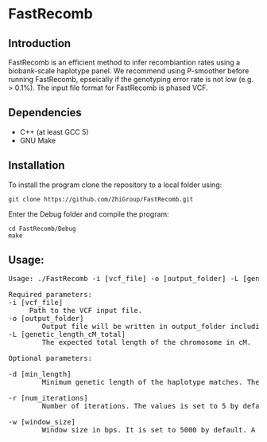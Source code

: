 # FastRecomb

## Introduction
FastRecomb is an efficient method to infer recombiantion rates using a biobank-scale haplotype panel. We recommend using P-smoother before running FastRecomb, epseically if the genotyping error rate is not low (e.g. > 0.1%).  The input file format for FastRecomb is phased VCF.

## Dependencies
- C++ (at least GCC 5)  
- GNU Make  

## Installation
To install the program clone the repository to a local folder using:

`git clone https://github.com/ZhiGroup/FastRecomb.git`

Enter the Debug folder and compile the program:

`cd FastRecomb/Debug`  
`make`


## Usage:

<pre>
Usage: ./FastRecomb -i [vcf_file] -o [output_folder] -L [genetic_length_cM_total] -d [min_length] -r [num_iterations] -w [window_size]

Required parameters:
-i [vcf_file]
     Path to the VCF input file.
-o [output_folder]
        Output file will be written in output_folder including any intermediate file.
-L [genetic_length_cM_total]
        The expected total length of the chromosome in cM.

Optional parameters:

-d [min_length]
        Minimum genetic length of the haplotype matches. The minium length is 0.5 cM by default.

-r [num_iterations]
        Number of iterations. The values is set to 5 by default.
        
-w [window_size]
        Window size in bps. It is set to 5000 by default. A recombination rate is calculated for each window across the chromosome.

 </pre>

